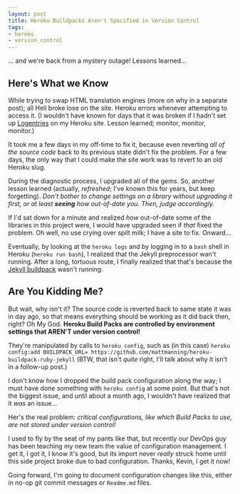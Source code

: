 ```yaml
---
layout: post
title: Heroku Buildpacks Aren't Specified in Version Control
tags:
- heroku
- version_control
---
```

&hellip; and we\'re back from a mystery outage!  Lessons learned&hellip;

Here\'s What we Know
----
While trying to swap HTML translation engines (more on why in a separate post); all Hell broke lose on the site.  Heroku errors whenever attempting to access it.  (I wouldn\'t have known for days that it was broken if I hadn\'t set up [Logentries](https://logentries.com/) on my Heroku site.  Lesson learned; monitor, monitor, monitor.)

It took me a few days in my off-time to fix it, because even reverting *all of the source code* back to its previous state didn\'t fix the problem.  For a few days, the only way that I could make the site work was to revert to an old Heroku slug.  

During the diagnostic process, I upgraded all of the gems.  So, another lesson learned (actually, *refreshed*; I\'ve known this for years, but keep forgetting).  *Don\'t bother to change settings on a library without upgrading it first, or at least **seeing** how out-of-date you. Then, judge accordingly.*

If I\'d sat down for a minute and realized *how* out-of-date some of the libraries in this project were, I would have upgraded seen if *that* fixed the problem.  Oh well, no use crying over spilt milk; I have a site to fix.  Onward&hellip;

Eventually, by looking at the `heroku logs` and by logging in to a `bash` shell in Heroku (`heroku run bash`),  I realized that the Jekyll preprocessor wan\'t running.  After a long, tortuous route, I finally realized that that\'s because the [Jekyll buildpack](https://devcenter.heroku.com/articles/third-party-buildpacks) wasn\'t running.

Are You Kidding Me?
----
But wait, why isn\'t it?  The source code is reverted back to same state it was in day ago, so that means everything should be working as it did back then, right?  Oh My God.  **Heroku Build Packs are controlled by environment settings that AREN\'T  under version control!**

They\'re manipulated by calls to `heroku config`, such as (in this case)  `heroku config:add BUILDPACK_URL= https://github.com/mattmanning/heroku-buildpack-ruby-jekyll`  (BTW, that isn\'t *quite* right, I\'ll talk about why it isn\'t in a follow-up post.)

I don\'t know how I dropped the build pack configuration along the way; I must have done something with `heroku config`  at some point.  But that\'s not the biggest issue, and until about a month ago, I wouldn\'t have realized that it *was* an issue&hellip;

Her's the real problem: *critical configurations, like which Build Packs to use, are not stored under version control!*  

I used to fly by the seat of my pants like that, but recently our DevOps guy has been teaching my new team the value of configuration management.  I get it, I got it, I know it\'s good, but its import never *really* struck home until this side project broke due to bad configuration.  Thanks, Kevin, I get it now!

Going forward, I'm going to document configuration changes like this, either in no-op git commit messages or `Readme.md` files.
